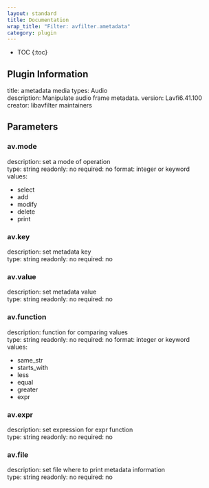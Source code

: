 ```yaml
---
layout: standard
title: Documentation
wrap_title: "Filter: avfilter.ametadata"
category: plugin
---
```

* TOC
{:toc}

## Plugin Information

title: ametadata
media types:
Audio  
description: Manipulate audio frame metadata.
version: Lavfi6.41.100
creator: libavfilter maintainers

## Parameters

### av.mode

description:
set a mode of operation  
type: string
readonly: no
required: no
format: integer or keyword  
values:
* select
* add
* modify
* delete
* print

### av.key

description:
set metadata key  
type: string
readonly: no
required: no

### av.value

description:
set metadata value  
type: string
readonly: no
required: no

### av.function

description:
function for comparing values  
type: string
readonly: no
required: no
format: integer or keyword  
values:
* same_str
* starts_with
* less
* equal
* greater
* expr

### av.expr

description:
set expression for expr function  
type: string
readonly: no
required: no

### av.file

description:
set file where to print metadata information  
type: string
readonly: no
required: no


